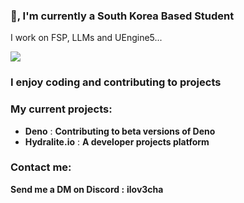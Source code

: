 ### 👋, I'm currently a South Korea Based Student 
I work on FSP, LLMs and UEngine5...

![](https://komarev.com/ghpvc/?username=Milo123459)

### I enjoy coding and contributing to projects

### My current projects:
* **Deno** : **Contributing to beta versions of Deno**
* **Hydralite.io** : **A developer projects platform**

### Contact me:
**Send me a DM on Discord :** **ilov3cha**


